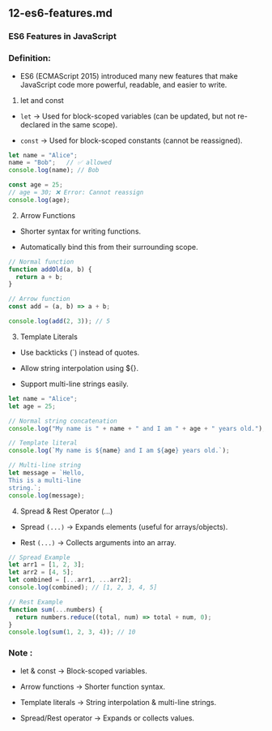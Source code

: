 
## 12-es6-features.md


### ES6 Features in JavaScript

### Definition:
- ES6 (ECMAScript 2015) introduced many new features that make JavaScript code more powerful, readable, and easier to write.

1. let and const

- `let` → Used for block-scoped variables (can be updated, but not re-declared in the same scope).

- `const` → Used for block-scoped constants (cannot be reassigned).


```ts 
let name = "Alice";
name = "Bob";   // ✅ allowed
console.log(name); // Bob

const age = 25;
// age = 30; ❌ Error: Cannot reassign
console.log(age);
```


2. Arrow Functions

- Shorter syntax for writing functions.

- Automatically bind this from their surrounding scope.


```ts
// Normal function
function addOld(a, b) {
  return a + b;
}

// Arrow function
const add = (a, b) => a + b;

console.log(add(2, 3)); // 5

```

3. Template Literals

- Use backticks (`) instead of quotes.

- Allow string interpolation using ${}.

- Support multi-line strings easily.

```ts
let name = "Alice";
let age = 25;

// Normal string concatenation
console.log("My name is " + name + " and I am " + age + " years old.");

// Template literal
console.log(`My name is ${name} and I am ${age} years old.`);

// Multi-line string
let message = `Hello,
This is a multi-line
string.`;
console.log(message);

```


4.  Spread & Rest Operator (...)

- Spread `(...)` → Expands elements (useful for arrays/objects).

- Rest `(...)` → Collects arguments into an array.

```ts
// Spread Example
let arr1 = [1, 2, 3];
let arr2 = [4, 5];
let combined = [...arr1, ...arr2];
console.log(combined); // [1, 2, 3, 4, 5]

// Rest Example
function sum(...numbers) {
  return numbers.reduce((total, num) => total + num, 0);
}
console.log(sum(1, 2, 3, 4)); // 10
```

### Note : 
- let & const → Block-scoped variables.

- Arrow functions → Shorter function syntax.

- Template literals → String interpolation & multi-line strings.

- Spread/Rest operator → Expands or collects values.
